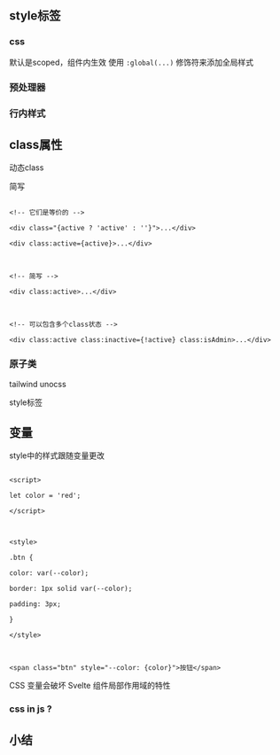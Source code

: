 
## style标签

### css
默认是scoped，组件内生效
使用 `:global(...)` 修饰符来添加全局样式
### 预处理器

### 行内样式


## class属性
动态class

简写
```

<!-- 它们是等价的 -->

<div class="{active ? 'active' : ''}">...</div>

<div class:active={active}>...</div>

  

<!-- 简写 -->

<div class:active>...</div>

  

<!-- 可以包含多个class状态 -->

<div class:active class:inactive={!active} class:isAdmin>...</div>

```

### 原子类
tailwind unocss


style标签

## 变量

style中的样式跟随变量更改
```

<script>

let color = 'red';

</script>

  

<style>

.btn {

color: var(--color);

border: 1px solid var(--color);

padding: 3px;

}

</style>

  

<span class="btn" style="--color: {color}">按钮</span>

```
CSS 变量会破坏 Svelte 组件局部作用域的特性
### css in js ?

## 小结



